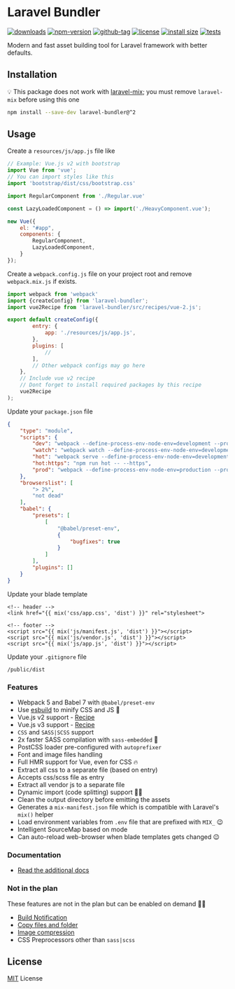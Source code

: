 # Laravel Bundler

[![downloads](https://badgen.net/npm/dt/laravel-bundler)](https://npm-stat.com/charts.html?package=laravel-bundler&from=2018-11-01)
[![npm-version](https://badgen.net/npm/v/laravel-bundler)](https://www.npmjs.com/package/laravel-bundler)
[![github-tag](https://badgen.net/github/tag/ankurk91/laravel-bundler)](https://github.com/ankurk91/laravel-bundler/tags)
[![license](https://badgen.net/github/license/ankurk91/laravel-bundler)](LICENSE.txt)
[![install size](https://packagephobia.com/badge?p=laravel-bundler)](https://packagephobia.com/result?p=laravel-bundler)
[![tests](https://github.com/ankurk91/laravel-bundler/workflows/tests/badge.svg)](https://github.com/ankurk91/laravel-bundler/actions)

Modern and fast asset building tool for Laravel framework with better defaults.

## Installation

:bulb: This package does not work with [laravel-mix](https://github.com/laravel-mix/laravel-mix);
you must remove `laravel-mix` before using this one

```bash
npm install --save-dev laravel-bundler@^2
```

## Usage

Create a `resources/js/app.js` file like

```js
// Example: Vue.js v2 with bootstrap
import Vue from 'vue';
// You can import styles like this
import 'bootstrap/dist/css/bootstrap.css'

import RegularComponent from './Regular.vue'

const LazyLoadedComponent = () => import('./HeavyComponent.vue');

new Vue({
    el: "#app",
    components: {
        RegularComponent,
        LazyLoadedComponent,
    }
});
```

Create a `webpack.config.js` file on your project root and remove `webpack.mix.js` if exists.

```js
import webpack from 'webpack'
import {createConfig} from 'laravel-bundler';
import vue2Recipe from 'laravel-bundler/src/recipes/vue-2.js';

export default createConfig({
        entry: {
            app: './resources/js/app.js',
        },
        plugins: [
            //
        ],
        // Other webpack configs may go here
    },
    // Include vue v2 recipe
    // Dont forget to install required packages by this recipe
    vue2Recipe
);
```

Update your `package.json` file

```json
{
    "type": "module",
    "scripts": {
        "dev": "webpack --define-process-env-node-env=development --progress",
        "watch": "webpack watch --define-process-env-node-env=development --progress",
        "hot": "webpack serve --define-process-env-node-env=development --progress --hot",
        "hot:https": "npm run hot -- --https",
        "prod": "webpack --define-process-env-node-env=production --progress"
    },
    "browserslist": [
        "> 2%",
        "not dead"
    ],
    "babel": {
        "presets": [
            [
                "@babel/preset-env",
                {
                    "bugfixes": true
                }
            ]
        ],
        "plugins": []
    }
}
```

Update your blade template

```blade
<!-- header -->
<link href="{{ mix('css/app.css', 'dist') }}" rel="stylesheet">

<!-- footer -->
<script src="{{ mix('js/manifest.js', 'dist') }}"></script>
<script src="{{ mix('js/vendor.js', 'dist') }}"></script>
<script src="{{ mix('js/app.js', 'dist') }}"></script>
```

Update your `.gitignore` file

```.gitignore
/public/dist
```

### Features

* Webpack 5 and Babel 7 with `@babel/preset-env`
* Use [esbuild](https://esbuild.github.io/) to minify CSS and JS :rocket:
* Vue.js v2 support - [Recipe](./wiki/vue-js-v2.md)
* Vue.js v3 support - [Recipe](./wiki/vue-js-v3.md)
* `CSS` and `SASS|SCSS` support
* 2x faster SASS compilation with `sass-embedded` :rocket:
* PostCSS loader pre-configured with `autoprefixer`
* Font and image files handling
* Full HMR support for Vue, even for CSS :fire:
* Extract all css to a separate file (based on entry)
* Accepts css/scss file as entry
* Extract all vendor js to a separate file
* Dynamic import (code splitting) support :mage_man:
* Clean the output directory before emitting the assets
* Generates a `mix-manifest.json` file which is compatible with Laravel's `mix()` helper
* Load environment variables from `.env` file that are prefixed with `MIX_` :wink:
* Intelligent SourceMap based on mode
* Can auto-reload web-browser when blade templates gets changed :wink:

### Documentation

* [Read the additional docs](./wiki)

### Not in the plan

These features are not in the plan but can be enabled on demand :man_shrugging:

* [Build Notification](https://github.com/RoccoC/webpack-build-notifier)
* [Copy files and folder](https://github.com/webpack-contrib/copy-webpack-plugin)
* [Image compression](https://github.com/webpack-contrib/image-minimizer-webpack-plugin)
* CSS Preprocessors other than `sass|scss`

## License

[MIT](LICENSE.txt) License
